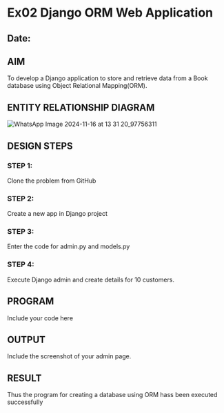 # Ex02 Django ORM Web Application
## Date: 

## AIM
To develop a Django application to store and retrieve data from a Book database using Object Relational Mapping(ORM).

## ENTITY RELATIONSHIP DIAGRAM

![WhatsApp Image 2024-11-16 at 13 31 20_97756311](https://github.com/user-attachments/assets/d5e2a857-d66a-47c9-8622-ea81a6676b4e)

## DESIGN STEPS

### STEP 1:
Clone the problem from GitHub

### STEP 2:
Create a new app in Django project

### STEP 3:
Enter the code for admin.py and models.py

### STEP 4:
Execute Django admin and create details for 10 customers.

## PROGRAM

Include your code here

## OUTPUT

Include the screenshot of your admin page.


## RESULT
Thus the program for creating a database using ORM hass been executed successfully
